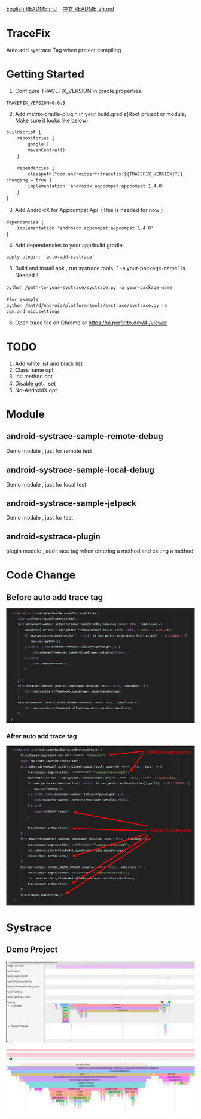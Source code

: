 <p>
<a href="README.md">English README.md</a>&nbsp;&nbsp;&nbsp;
<a href="README_zh.md">中文 README_zh.md</a>
</p>

# TraceFix

Auto add systrace Tag when project compiling

# Getting Started

1. Configure TRACEFIX_VERSION in gradle.properties.

```
TRACEFIX_VERSION=0.0.5
```

2. Add matrix-gradle-plugin in your build.gradle(Root project or module, Make sure it looks like
   below):

```
buildscript {
    repositories {
        google()
        mavenCentral()
    }

    dependencies {
        classpath("com.androidperf:tracefix:${TRACEFIX_VERSION}"){ changing = true }
        implementation 'androidx.appcompat:appcompat:1.4.0'
    }
}
```

3. Add AndroidX for Appcompat Api（This is needed for now ）

```
dependencies {
    implementation 'androidx.appcompat:appcompat:1.4.0'
}
```

4. Add dependencies to your app/build.gradle.

```
apply plugin: 'auto-add-systrace'
```

5. Build and install apk , run systrace tools, " -a your-package-name"  is Needed！

```
python /path-to-your-systrace/systrace.py -a your-package-name

#for example
python /mnt/d/Android/platform-tools/systrace/systrace.py -a com.android.settings
```

6. Open trace file on Chrome or https://ui.perfetto.dev/#!/viewer

# TODO

1. Add white list and black list
2. Class name opt
3. Init method opt
4. Disable get、set
5. No-AndroidX opt

# Module

## android-systrace-sample-remote-debug

Demo module , just for remote test

## android-systrace-sample-local-debug

Demo module , just for local test

## android-systrace-sample-jetpack

Demo module , just for test

## android-systrace-plugin

plugin module , add trace tag when entering a method and exiting a method

# Code Change

## Before auto add trace tag

![Demo](/pic/before_trace_tag_add.png)

### After auto add trace tag

![Demo](/pic/after_trace_tag_add.png)

# Systrace

## Demo Project

![Demo](/pic/systrace_demo.png)

![Demo](/pic/systrace_app.png)